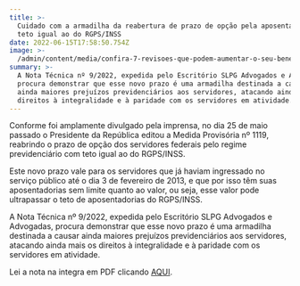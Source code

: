 ```yaml
---
title: >-
  Cuidado com a armadilha da reabertura de prazo de opção pela aposentadoria com
  teto igual ao do RGPS/INSS
date: 2022-06-15T17:58:50.754Z
image: >-
  /admin/content/media/confira-7-revisoes-que-podem-aumentar-o-seu-beneficio-do-inss-1583742852-1512065167.jpeg
summary: >-
  A Nota Técnica nº 9/2022, expedida pelo Escritório SLPG Advogados e Advogadas,
  procura demonstrar que esse novo prazo é uma armadilha destinada a causar
  ainda maiores prejuízos previdenciários aos servidores, atacando ainda mais os
  direitos à integralidade e à paridade com os servidores em atividade.
---
```

Conforme foi amplamente divulgado pela imprensa, no dia 25 de maio passado o Presidente da República editou a Medida Provisória nº 1119, reabrindo o prazo de opção dos servidores federais pelo regime previdenciário com teto igual ao do RGPS/INSS.

Este novo prazo vale para os servidores que já haviam ingressado no serviço público até o dia 3 de fevereiro de 2013, e que por isso têm suas aposentadorias sem limite quanto ao valor, ou seja, esse valor pode ultrapassar o teto de aposentadorias do RGPS/INSS.

A Nota Técnica nº 9/2022, expedida pelo Escritório SLPG Advogados e Advogadas, procura demonstrar que esse novo prazo é uma armadilha destinada a causar ainda maiores prejuízos previdenciários aos servidores, atacando ainda mais os direitos à integralidade e à paridade com os servidores em atividade.

Lei a nota na integra em PDF clicando [AQUI](https://drive.google.com/file/d/1QewME1Ja_mGZ_SXl89ClA8_GarTVpySo/view?usp=sharing).
